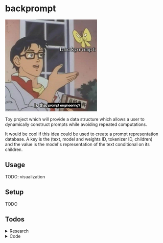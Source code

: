 # backprompt

<img src="meme.jpg" alt="meme" width="300"/>

Toy project which will provide a data structure which allows a user to dynamically
construct prompts while avoiding repeated computations.

It would be cool if this idea could be used to create a prompt representation database.
A key is the (text, model and weights ID, tokenizer ID, children) and the value is the
model's representation of the text conditional on its children.

## Usage

TODO: visualization

## Setup

TODO

## Todos

<details>
<summary>Research</summary>

- [ ] Demonstrate time-savings, compute memory costs
- [ ] What's the computational complexity of using past keys and values wrt # tokens?
- [ ] What's it gonna take to create a DB?

</details>

<details>
<summary>Code</summary>

- [ ] Test
- [ ] Graph visualization
- [ ] Flesh out README
- [ ] Batching
- [ ] Eager mode
- [ ] `ModelRepr` dataclass for convenience
    - [ ] Add and update a `token_logprobs` attribute to the LM output obj
    - [ ] By default, only keep last (non-pad) token's logits in the LM output obj
- [ ] Documentation
- [ ] Allow for frozen representations?

</details>
